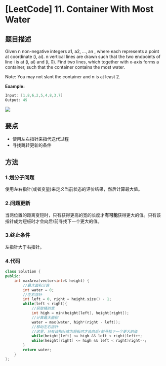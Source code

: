 # [LeetCode] 11. Container With Most Water

## 题目描述

Given n non-negative integers a1, a2, ..., an , where each represents a point at coordinate (i, ai). n vertical lines are drawn such that the two endpoints of line i is at (i, ai) and (i, 0). Find two lines, which together with x-axis forms a container, such that the container contains the most water.

Note: You may not slant the container and n is at least 2.

**Example:**

```C++
Input: [1,8,6,2,5,4,8,3,7]
Output: 49
```

![](https://s3-lc-upload.s3.amazonaws.com/uploads/2018/07/17/question_11.jpg)

## 要点

* 使用左右指针来指代迭代过程
* 寻找跳转更新的条件

## 方法

### 1.划分子问题

使用左右指针(或者变量)来定义当前状态的评价结果，然后计算最大值。

### 2.问题更新

当两位置的距离变短时，只有获得更高的宽的长度才**有可能**获得更大的值。只有该指针成为短板时才会向后/前寻找下一个更大的值。

### 3.终止条件

左指针大于右指针。

### 4.代码

```C++
class Solution {
public:
    int maxArea(vector<int>& height) {
        //最大面积计算
        int water = 0;
        //左右指针
        int left = 0, right = height.size() - 1;
        while(left < right){
            //获取桶的宽
            int high = min(height[left], height[right]);
            //计算最大面积
            water = max(water, high*(right - left));
            //移动左右指针
            //这里，只有该指针成为短板时才会向后/前寻找下一个更大的值
            while(height[left] <= high && left < right)left++;
            while(height[right] <= high && left < right)right--;
        }
        return water;
    }
};

